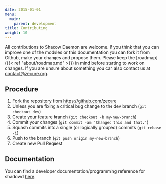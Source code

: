 ```yaml
---
date: 2015-01-01
menu:
  main:
    parent: development
title: Contributing
weight: 10
---
```


All contributions to Shadow Daemon are welcome.
If you think that you can improve one of the modules or this documentation you can fork it from Github, make your changes and propose them.
Please keep the [roadmap]({{< ref "about/roadmap.md" >}}) in mind before starting to work on changes.
If you are unsure about something you can also contact us at <contact@zecure.org>.

## Procedure

 1. Fork the repository from https://github.com/zecure
 2. Unless you are fixing a critical bug change to the dev branch (`git checkout dev`)
 3. Create your feature branch (`git checkout -b my-new-branch`)
 4. Commit your changes (`git commit -am 'Changed this and that.'`)
 5. Squash commits into a single (or logically grouped) commits (`git rebase -i`)
 6. Push to the branch (`git push origin my-new-branch`)
 7. Create new Pull Request

## Documentation

You can find a developer documentation/programming reference for shadowd [here](https://shadowd.zecure.org/references/current/).
